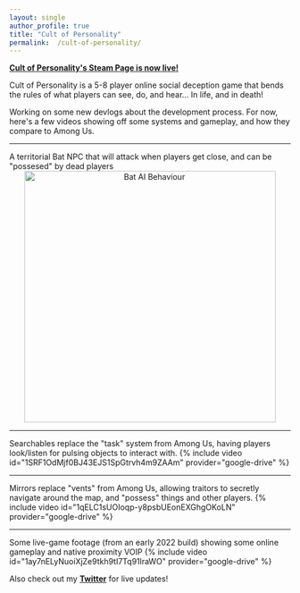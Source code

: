 ```yaml
---
layout: single
author_profile: true
title: "Cult of Personality"
permalink:  /cult-of-personality/
---
```


[**Cult of Personality's Steam Page is now live!**](https://store.steampowered.com/app/1699290/Cult_of_Personality/)

Cult of Personality is a 5-8 player online social deception game that bends the rules of what players can see, do, and hear... In life, and in death!

Working on some new devlogs about the development process. For now, here's a few videos showing off some systems and gameplay, and how they compare to Among Us.
<hr class="rounded">
A territorial Bat NPC that will attack when players get close, and can be "possesed" by dead players
<center><image src="/assets/files/batTutorial.gif" alt="Bat AI Behaviour" width="450"/> </center>

<hr class="rounded">
Searchables replace the "task" system from Among Us, having players look/listen for pulsing objects to interact with.
{% include video id="1SRF1OdMjf0BJ43EJS1SpGtrvh4m9ZAAm" provider="google-drive" %}
<hr class="rounded">
Mirrors replace "vents" from Among Us, allowing traitors to secretly navigate around the map, and "possess" things and other players.
{% include video id="1qELC1sUOIoqp-y8psbUEonEXGhgOKoLN" provider="google-drive" %}
<hr class="rounded">
Some live-game footage (from an early 2022 build) showing some online gameplay and native proximity VOIP
{% include video id="1ay7nELyNuoiXjZe9tkh9tI7Tq91lraWO" provider="google-drive" %}

Also check out my [**Twitter**](https://twitter.com/spike_develops) for live updates!